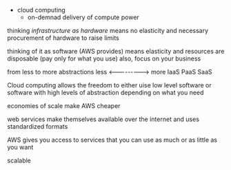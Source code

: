 - cloud computing
	- on-demnad delivery of compute power

thinking *infrastructure as hardware* means no elasticity and necessary procurement of hardware to raise limits

thinking of it as software (AWS provides) means elasticity and resources are disposable (pay only for what you use)
also, focus on your business

from less to more abstractions
less <---------> more
IaaS    PaaS    SaaS

Cloud computing allows the freedom to either uise low level software or software with high levels of abstraction depending on what you need

economies of scale make AWS cheaper

web services make themselves available over the internet and uses standardized formats

AWS gives you access to services that you can use as much or as little as you want

scalable